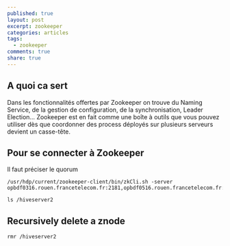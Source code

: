 ```yaml
---
published: true
layout: post
excerpt: zookeeper
categories: articles
tags:
  - zookeeper
comments: true
share: true
---
```

## A quoi ca sert
Dans les fonctionnalités offertes par Zookeeper on trouve du Naming Service, de la gestion de configuration, de la synchronisation, Leader Election… Zookeeper est en fait comme une boîte à outils que vous pouvez utiliser dès que coordonner des process déployés sur plusieurs serveurs devient un casse-tête.

## Pour se connecter à Zookeeper

Il faut préciser le quorum

```shell
/usr/hdp/current/zookeeper-client/bin/zkCli.sh -server opbdf0316.rouen.francetelecom.fr:2181,opbdf0516.rouen.francetelecom.fr:2181,opbdf0613.rouen.francetelecom.fr:2181

ls /hiveserver2
```

## Recursively delete a znode

```shell
rmr /hiveserver2
```